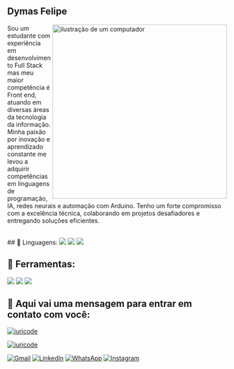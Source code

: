 ## Dymas Felipe



<img src="https://raw.githubusercontent.com/MicaelliMedeiros/micaellimedeiros/master/image/computer-illustration.png" alt="ilustração de um computador" min-width="400px" max-width="400px" width="400px" align="right">



<p align="left"> 
 Sou um estudante com experiência em desenvolvimento Full Stack mas meu maior competência é Front end, atuando em diversas áreas da tecnologia da informação. Minha paixão por inovação e aprendizado constante me levou a adquirir competências em linguagens de programação, IA, redes neurais e automação com Arduino. Tenho um forte compromisso com a excelência técnica, colaborando em projetos desafiadores e entregando soluções eficientes.
  
</p>



<br>
## 🦄 Linguagens:
  <img src="https://img.shields.io/badge/Python-3776AB?style=for-the-badge&logo=python&logoColor=white"/>
  <img src="https://img.shields.io/badge/HTML-239120?style=for-the-badge&logo=html5&logoColor=white"/>
  <img src="https://img.shields.io/badge/CSS-239120?&style=for-the-badge&logo=css3&logoColor=white"/>



## 💼 Ferramentas:
  <img src="https://img.shields.io/badge/-Git-333333?style=flat&logo=git"/>
  <img src="https://img.shields.io/badge/-GitHub-333333?style=flat&logo=github"/>
  <img src="https://img.shields.io/badge/-Visual%20Studio%20Code-333333?style=flat&logo=visual-studio-code&logoColor=007ACC"/>



## 💌 Aqui vai uma mensagem para entrar em contato com você:

[![iuricode](https://github-readme-stats.vercel.app/api?oDyKoz=iuricode&theme=dark)](https://github.com/anuraghazra/github-readme-stats)

[![iuricode](https://github-readme-stats.vercel.app/api/top-langs/?oDyKoz=iuricode&hide=html&layout=compact&theme=dark)](https://github.com/anuraghazra/github-readme-stats)


<p align="left">
  <a href="dymas10felipe20@gmai.com" title="Gmail">
  <img src="https://img.shields.io/badge/-Gmail-FF0000?style=flat-square&labelColor=FF0000&logo=gmail&logoColor=white&link=dymas10felipe20@gmail.com" alt="Gmail"/></a>
  <a href="https://www.linkedin.com/in/dymas-felipe/" title="LinkedIn">
  <img src="https://img.shields.io/badge/-Linkedin-0e76a8?style=flat-square&logo=Linkedin&logoColor=white&link=LINK-DO-SEU-LINKEDIN" alt="LinkedIn"/></a>
  <a href="https://whatsa.me/14997919470" title="WhatsApp">
  <img src="https://img.shields.io/badge/-WhatsApp-25d366?style=flat-square&labelColor=25d366&logo=whatsapp&logoColor=white&link=API-DO-SEU-WHATSAPP" alt="WhatsApp"/></a>
  <a href="https://www.instagram.com/dymais._/" title="Instagram">
  <img src="https://img.shields.io/badge/-Instagram-DF0174?style=flat-square&labelColor=DF0174&logo=instagram&logoColor=white&link=LINK-DO-SEU-INSTAGRAM" alt="Instagram"/></a>
</p>
